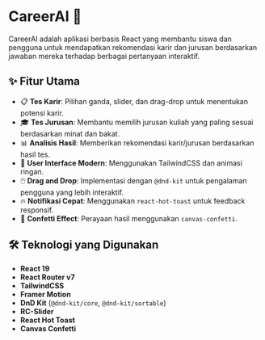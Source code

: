# CareerAI 🎯

CareerAI adalah aplikasi berbasis React yang membantu siswa dan pengguna untuk mendapatkan rekomendasi karir dan jurusan berdasarkan jawaban mereka terhadap berbagai pertanyaan interaktif.

## ✨ Fitur Utama

- 📋 **Tes Karir**: Pilihan ganda, slider, dan drag-drop untuk menentukan potensi karir.
- 🎓 **Tes Jurusan**: Membantu memilih jurusan kuliah yang paling sesuai berdasarkan minat dan bakat.
- 📊 **Analisis Hasil**: Memberikan rekomendasi karir/jurusan berdasarkan hasil tes.
- 🎨 **User Interface Modern**: Menggunakan TailwindCSS dan animasi ringan.
- 🖱️ **Drag and Drop**: Implementasi dengan `@dnd-kit` untuk pengalaman pengguna yang lebih interaktif.
- 🔥 **Notifikasi Cepat**: Menggunakan `react-hot-toast` untuk feedback responsif.
- 🎉 **Confetti Effect**: Perayaan hasil menggunakan `canvas-confetti`.

## 🛠️ Teknologi yang Digunakan

- **React 19**
- **React Router v7**
- **TailwindCSS**
- **Framer Motion**
- **DnD Kit** (`@dnd-kit/core`, `@dnd-kit/sortable`)
- **RC-Slider**
- **React Hot Toast**
- **Canvas Confetti**
